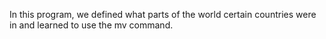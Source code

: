 In this program, we defined what parts of the world certain
countries were in and learned to use the mv command.